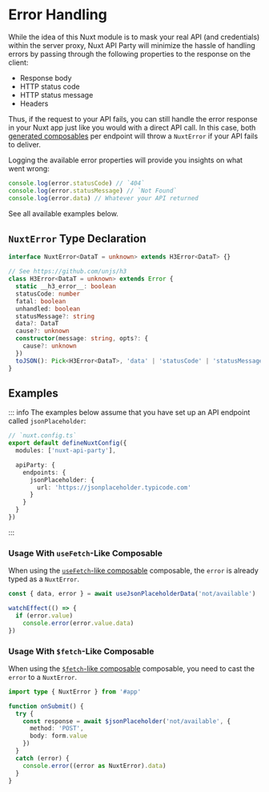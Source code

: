 # Error Handling

While the idea of this Nuxt module is to mask your real API (and credentials) within the server proxy, Nuxt API Party will minimize the hassle of handling errors by passing through the following properties to the response on the client:

- Response body
- HTTP status code
- HTTP status message
- Headers

Thus, if the request to your API fails, you can still handle the error response in your Nuxt app just like you would with a direct API call. In this case, both [generated composables](/api/) per endpoint will throw a `NuxtError` if your API fails to deliver.

Logging the available error properties will provide you insights on what went wrong:

```ts
console.log(error.statusCode) // `404`
console.log(error.statusMessage) // `Not Found`
console.log(error.data) // Whatever your API returned
```

See all available examples below.

## `NuxtError` Type Declaration

```ts
interface NuxtError<DataT = unknown> extends H3Error<DataT> {}

// See https://github.com/unjs/h3
class H3Error<DataT = unknown> extends Error {
  static __h3_error__: boolean
  statusCode: number
  fatal: boolean
  unhandled: boolean
  statusMessage?: string
  data?: DataT
  cause?: unknown
  constructor(message: string, opts?: {
    cause?: unknown
  })
  toJSON(): Pick<H3Error<DataT>, 'data' | 'statusCode' | 'statusMessage' | 'message'>
}
```

## Examples

::: info
The examples below assume that you have set up an API endpoint called `jsonPlaceholder`:

```ts
// `nuxt.config.ts`
export default defineNuxtConfig({
  modules: ['nuxt-api-party'],

  apiParty: {
    endpoints: {
      jsonPlaceholder: {
        url: 'https://jsonplaceholder.typicode.com'
      }
    }
  }
})
```

:::

### Usage With `useFetch`-Like Composable

When using the [`useFetch`-like composable](/api/use-fetch-like) composable, the `error` is already typed as a `NuxtError`.

```ts
const { data, error } = await useJsonPlaceholderData('not/available')

watchEffect(() => {
  if (error.value)
    console.error(error.value.data)
})
```

### Usage With `$fetch`-Like Composable

When using the [`$fetch`-like composable](/api/dollarfetch-like) composable, you need to cast the `error` to a `NuxtError`.

```ts
import type { NuxtError } from '#app'

function onSubmit() {
  try {
    const response = await $jsonPlaceholder('not/available', {
      method: 'POST',
      body: form.value
    })
  }
  catch (error) {
    console.error((error as NuxtError).data)
  }
}
```
